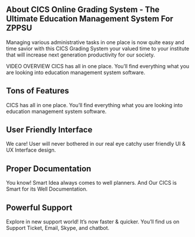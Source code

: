 ## About CICS Online Grading System - The Ultimate Education Management System For ZPPSU 

Managing various administrative tasks in one place is now quite easy and time savior with this CICS Grading System  your valued time to your institute that will increase next generation productivity for our society.

VIDEO OVERVIEW 
CICS has all in one place. You’ll find everything what you are looking into education management system software.


## Tons of Features
CICS has all in one place. You’ll find everything what you are looking into education management system software.

## User Friendly Interface
We care! User will never bothered in our real eye catchy user friendly UI & UX Interface design. 

## Proper Documentation
You know! Smart Idea always comes to well planners. And Our CICS is Smart for its Well Documentation. 


## Powerful Support
Explore in new support world! It’s now faster & quicker. You’ll find us on Support Ticket, Email, Skype, and chatbot.


 

